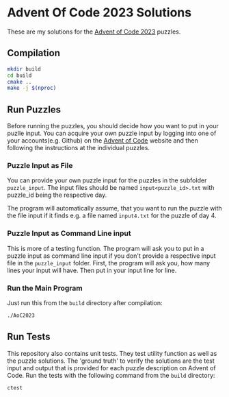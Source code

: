 # Advent Of Code 2023 Solutions

These are my solutions for the [Advent of Code 2023](https://adventofcode.com/) puzzles. 

## Compilation

```bash
mkdir build
cd build
cmake ..
make -j $(nproc)
```

## Run Puzzles

Before running the puzzles, you should decide how you want to put in your puzlle input. You can acquire your own puzzle input by logging into one of your accounts(e.g. Github) on the [Advent of Code](https://adventofcode.com/) website and then following the instructions at the individual puzzles.

### Puzzle Input as File

You can provide your own puzzle input for the puzzles in the subfolder `puzzle_input`.
The input files should be named `input<puzzle_id>.txt` with puzzle_id being the respective day.

The program will automatically assume, that you want to run the puzzle with the file input if it finds e.g. a file named `input4.txt` for the puzzle of day 4.

### Puzzle Input as Command Line input

This is more of a testing function. The program will ask you to put in a puzzle input as command line input if you don't provide a respective input file in the `puzzle_input` folder.
First, the program will ask you, how many lines your input will have. Then put in your input line for line.

### Run the Main Program
Just run this from the `build` directory after compilation:
```bash
./AoC2023
```

## Run Tests

This repository also contains unit tests. They test utility function as well as the puzzle solutions.
The 'ground truth' to verify the solutions are the test input and output that is provided for each puzzle description on Advent of Code.
Run the tests with the following command from the `build` directory:
```bash
ctest
```


